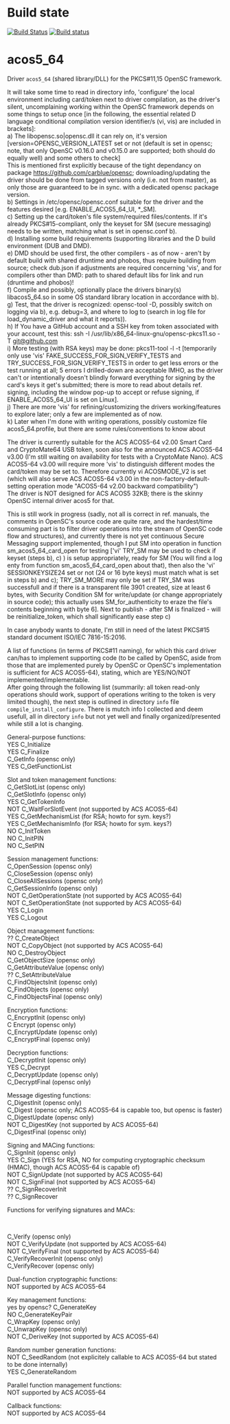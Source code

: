 # Build state

[![Build Status](https://travis-ci.org/carblue/acos5_64.svg?branch=v0.0.1)](https://travis-ci.org/carblue/acos5_64)
[![Build status](https://ci.appveyor.com/api/projects/status/27fwesynpu5mx4fx?svg=true)](https://ci.appveyor.com/project/carblue/acos5-64)

# acos5_64

Driver `acos5_64` (shared library/DLL) for the PKCS#11,15 OpenSC framework.<br>

It will take some time to read in directory info, 'configure' the local environment including card/token next to driver compilation, as the driver's silent, uncomplaining working within the OpenSC framework depends on some things to setup once [in the following, the essential related D language conditional compilation version identifier/s (vi, vis) are included in brackets]:<br>
  a) The libopensc.so|opensc.dll it can rely on, it's version  [version=OPENSC_VERSION_LATEST set or not (default is set in opensc; note, that only OpenSC v0.16.0 and v0.15.0 are supported; both should do equally well) and some others to check]<br>
     This is mentioned first explicitly because of the tight dependancy on package https://github.com/carblue/opensc; downloading/updating the driver should be done from tagged versions only (i.e. not from master), as only those are guaranteed to be in sync. with a dedicated opensc package version.<br>
  b) Settings in /etc/opensc/opensc.conf suitable for the driver and the features desired [e.g. ENABLE_ACOS5_64_UI, *_SM].<br>
  c) Setting up the card/token's file system/required files/contents. If it's already PKCS#15-compliant, only the keyset for SM (secure messaging) needs to be written, matching what is set in opensc.conf b).<br>
  d) Installing some build requirements (supporting libraries and the D build environment (DUB and DMD).<br>
  e) DMD should be used first, the other compilers - as of now - aren't by default build with shared druntime and phobos, thus require building from source; check dub.json if adjustments are required concerning 'vis', and for compilers other than DMD: path to shared default libs for link and run (druntime and phobos)!<br>
  f) Compile and possibly, optionally place the drivers binary(s) libacos5_64.so in some OS standard library location in accordance with b).<br>
  g) Test, that the driver is recognized: opensc-tool -D, possibly switch on logging via b), e.g. debug=3, and where to log to (search in log file for load_dynamic_driver and what it reports)).<br>
  h) If You have a GitHub account and a SSH key from token associated with your account, test this: ssh -I /usr/lib/x86_64-linux-gnu/opensc-pkcs11.so -T git@github.com <br>
  i) More testing (with RSA keys) may be done: pkcs11-tool -l -t [temporarily only use 'vis' FAKE_SUCCESS_FOR_SIGN_VERIFY_TESTS and TRY_SUCCESS_FOR_SIGN_VERIFY_TESTS in order to get less errors or the test running at all; 5 errors I drilled-down are acceptable IMHO, as the driver can't or intentionally doesn't blindly forward everything for signing by the card's keys it get's submitted; there is more to read about details ref. signing, including the window pop-up to accept or refuse signing, if ENABLE_ACOS5_64_UI is set on Linux].<br>
  j) There are more 'vis' for refining/customizing the drivers working/features to explore later; only a few are implemented as of now.<br>
  k) Later when I'm done with writing operations, possibly customize file acos5_64.profile, but there are some rules/conventions to know about 

The driver is currently suitable for the ACS ACOS5-64 v2.00 Smart Card and CryptoMate64 USB token, soon also for the announced ACS ACOS5-64 v3.00 (I'm still waiting on availability for tests with a CryptoMate Nano). ACS ACOS5-64 v3.00 will require more 'vis' to distinguish different modes the card/token may be set to. Therefore currently vi ACOSMODE_V2 is set (which will also serve ACS ACOS5-64 v3.00 in the non-factory-default-setting operation mode "ACOS5-64 v2.00 backward compatibility")<br>
The driver is NOT designed for ACS ACOS5 32KB; there is the skinny OpenSC internal driver acos5 for that.


This is still work in progress (sadly, not all is correct in ref. manuals, the comments in OpenSC's source code are quite rare, and the hardest/time consuming part is to filter driver operations into the stream of OpenSC code flow and structures), and currently there is not yet continuous Secure Messaging support implemented, though I put SM into operation in function sm_acos5_64_card_open for testing ['vi' TRY_SM may be used to check if keyset (steps b), c) ) is setup appropriately, ready for SM (You will find a log enty from function sm_acos5_64_card_open about that), then also the 'vi' SESSIONKEYSIZE24 set or not (24 or 16 byte keys) must match what is set in steps b) and c); TRY_SM_MORE may only be set if TRY_SM was successfull and if there is a transparent file 3901 created, size at least 6 bytes, with Security Condition SM for write/update (or change appropriately in source code); this actually uses SM_for_authenticity to eraze the file's contents beginning with byte 6]. Next to publish - after SM is finalized - will be reinitialize_token, which shall significantly ease step c) 

In case anybody wants to donate, I'm still in need of the latest PKCS#15 standard document ISO/IEC 7816-15:2016.

A list of functions (in terms of PKCS#11 naming), for which this card driver can/has to implement supporting code (to be called by OpenSC, aside from those that are implemented purely by OpenSC or OpenSC's implementation is sufficient for ACS ACOS5-64), stating, which are YES/NO/NOT implemented/implementable.<br>
After going through the following list (summarily: all token read-only operations should work, support of operations writing to the token is very limited though), the next step is outlined in directory `info` file `compile_install_configure`. There is mutch info I collected and deem usefull, all in directory `info` but not yet well and finally organized/presented while still a lot is changing.

General-purpose functions:<br>
YES  C_Initialize<br>
YES  C_Finalize<br>
     C_GetInfo (opensc only)<br>
YES  C_GetFunctionList
 
Slot and token management functions:<br>
     C_GetSlotList (opensc only)<br>
     C_GetSlotInfo (opensc only)<br>
YES  C_GetTokenInfo<br>
NOT  C_WaitForSlotEvent (not supported by ACS ACOS5-64)<br>
YES  C_GetMechanismList (for RSA; howto for sym. keys?)<br>
YES  C_GetMechanismInfo (for RSA; howto for sym. keys?)<br>
NO   C_InitToken<br>
NO   C_InitPIN<br>
NO   C_SetPIN

Session management functions:<br>
     C_OpenSession (opensc only)<br>
     C_CloseSession (opensc only)<br>
     C_CloseAllSessions (opensc only)<br>
     C_GetSessionInfo (opensc only)<br>
NOT  C_GetOperationState (not supported by ACS ACOS5-64)<br>
NOT  C_SetOperationState (not supported by ACS ACOS5-64)<br>
YES  C_Login<br>
YES  C_Logout

Object management functions:<br>
??   C_CreateObject<br>
NOT  C_CopyObject (not supported by ACS ACOS5-64)<br>
NO   C_DestroyObject<br>
     C_GetObjectSize (opensc only)<br>
     C_GetAttributeValue (opensc only)<br>
??   C_SetAttributeValue<br>
     C_FindObjectsInit (opensc only)<br>
     C_FindObjects (opensc only)<br>
     C_FindObjectsFinal (opensc only)<br>

Encryption functions:<br>
C_EncryptInit (opensc only)<br>
C Encrypt (opensc only)<br>
C_EncryptUpdate (opensc only)<br>
C_EncryptFinal (opensc only)<br>

Decryption functions:<br>
     C_DecryptInit (opensc only)<br>
YES  C_Decrypt<br>
     C_DecryptUpdate (opensc only)<br>
     C_DecryptFinal (opensc only)<br>

Message digesting functions:<br>
     C_DigestInit (opensc only)<br>
     C_Digest (opensc only; ACS ACOS5-64 is capable too, but opensc is faster)<br>
     C_DigestUpdate (opensc only)<br>
NOT  C_DigestKey (not supported by ACS ACOS5-64)<br>
     C_DigestFinal (opensc only)<br>

Signing and MACing functions:<br>
     C_SignInit (opensc only)<br>
YES  C_Sign (YES for RSA, NO for computing cryptographic checksum (HMAC), though ACS ACOS5-64 is capable of)<br>
NOT  C_SignUpdate (not supported by ACS ACOS5-64)<br>
NOT  C_SignFinal (not supported by ACS ACOS5-64)<br>
?? C_SignRecoverInit<br>
?? C_SignRecover<br>

Functions for verifying signatures and MACs:<br>
<!-- C_VerifyInit (opensc only) --><br>
C_Verify (opensc only)<br>
NOT  C_VerifyUpdate (not supported by ACS ACOS5-64)<br>
NOT  C_VerifyFinal (not supported by ACS ACOS5-64)<br>
     C_VerifyRecoverInit (opensc only)<br>
     C_VerifyRecover (opensc only)<br>

Dual-function cryptographic functions:<br>
NOT supported by ACS ACOS5-64

Key management functions:<br>
yes by opensc? C_GenerateKey<br>
NO   C_GenerateKeyPair<br>
     C_WrapKey (opensc only)<br>
     C_UnwrapKey (opensc only)<br>
NOT  C_DeriveKey (not supported by ACS ACOS5-64)
 

Random number generation functions:<br>
NOT  C_SeedRandom (not explicitely callable to ACS ACOS5-64 but stated to be done internally)<br>
YES  C_GenerateRandom
 
Parallel function management functions:<br>
NOT supported by ACS ACOS5-64

Callback functions:<br>
NOT supported by ACS ACOS5-64

